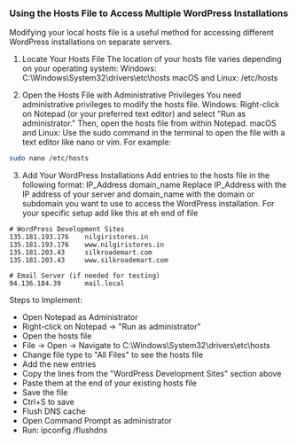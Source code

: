 ### Using the Hosts File to Access Multiple WordPress Installations
Modifying your local hosts file is a useful method for accessing different WordPress installations on separate servers.

1. Locate Your Hosts File
The location of your hosts file varies depending on your operating system:
Windows: C:\Windows\System32\drivers\etc\hosts
macOS and Linux: /etc/hosts

2. Open the Hosts File with Administrative Privileges
You need administrative privileges to modify the hosts file.
Windows: Right-click on Notepad (or your preferred text editor) and select "Run as administrator." Then, open the hosts file from within Notepad.
macOS and Linux: Use the sudo command in the terminal to open the file with a text editor like nano or vim. For example:
```bash
sudo nano /etc/hosts
```

3. Add Your WordPress Installations
Add entries to the hosts file in the following format:
IP_Address   domain_name
Replace IP_Address with the IP address of your server and domain_name with the domain or subdomain you want to use to access the WordPress installation.
For your specific setup add like this at eh end of file

```
# WordPress Development Sites
135.181.193.176    nilgiristores.in
135.181.193.176    www.nilgiristores.in
135.181.203.43     silkroademart.com
135.181.203.43     www.silkroademart.com

# Email Server (if needed for testing)
94.136.184.39      mail.local
```

Steps to Implement:
 - Open Notepad as Administrator
 - Right-click on Notepad → "Run as administrator"
 - Open the hosts file
 - File → Open → Navigate to C:\Windows\System32\drivers\etc\hosts
 - Change file type to "All Files" to see the hosts file
 - Add the new entries
 - Copy the lines from the "WordPress Development Sites" section above
 - Paste them at the end of your existing hosts file
 - Save the file
 - Ctrl+S to save
 - Flush DNS cache
 - Open Command Prompt as administrator
 - Run: ipconfig /flushdns